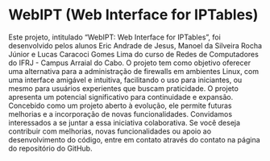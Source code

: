 # WebIPT (Web Interface for IPTables)
Este projeto, intitulado “WebIPT: Web Interface for IPTables”, foi desenvolvido pelos alunos Eric Andrade de Jesus, Manoel da Silveira Rocha Júnior e Lucas Caracoci Gomes Lima do curso de Redes de Computadores do IFRJ - Campus Arraial do Cabo. O projeto tem como objetivo oferecer uma alternativa para a administração de firewalls em ambientes Linux, com uma interface amigável e intuitiva, facilitando o uso para iniciantes, ou mesmo para usuários experientes que buscam praticidade.
O projeto apresenta um potencial significativo para continuidade e expansão. Concebido como um projeto aberto à evolução, ele permite futuras melhorias e a incorporação de novas funcionalidades.
Convidamos interessados a se juntar a essa iniciativa colaborativa. Se você deseja contribuir com melhorias, novas funcionalidades ou apoio ao desenvolvimento do código, entre em contato através do contato na página do repositório do GitHub. 
